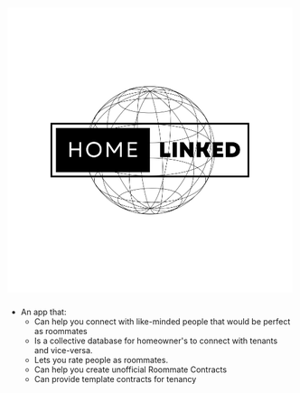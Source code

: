 # ![company logo](images/Logos/Home.svg)

- An app that:
  - Can help you connect with like-minded people that would be perfect as roommates
  - Is a collective database for homeowner's to connect with tenants and vice-versa.
  - Lets you rate people as roommates.
  - Can help you create unofficial Roommate Contracts
  - Can provide template contracts for tenancy
